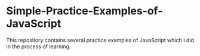 # Simple-Practice-Examples-of-JavaScript
This repository contains several practice examples of JavaScript which I did in the process of learning.
